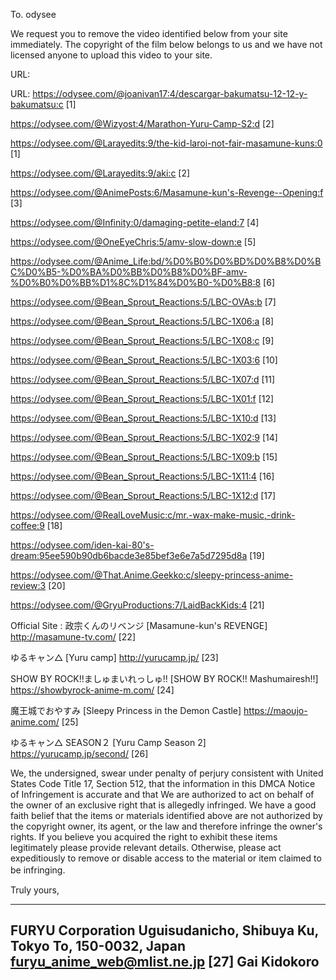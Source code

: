 To. odysee

We request you to remove the video identified below from your site
immediately.
The copyright of the film below belongs to us and we have not
licensed anyone to upload this video to your site.

URL:

URL:
https://odysee.com/@joanivan17:4/descargar-bakumatsu-12-12-y-bakumatsu:c
[1]

https://odysee.com/@Wizyost:4/Marathon-Yuru-Camp-S2:d [2]

https://odysee.com/@Larayedits:9/the-kid-laroi-not-fair-masamune-kuns:0
[1]

https://odysee.com/@Larayedits:9/aki:c 
[2]

https://odysee.com/@AnimePosts:6/Masamune-kun's-Revenge--Opening:f
[3]

https://odysee.com/@Infinity:0/damaging-petite-eland:7 
[4]

https://odysee.com/@OneEyeChris:5/amv-slow-down:e 
[5]

https://odysee.com/@Anime_Life:bd/%D0%B0%D0%BD%D0%B8%D0%BC%D0%B5-%D0%BA%D0%BB%D0%B8%D0%BF-amv-%D0%B0%D0%BB%D1%8C%D1%84%D0%B0-%D0%B8:8
[6]

https://odysee.com/@Bean_Sprout_Reactions:5/LBC-OVAs:b 
[7]

https://odysee.com/@Bean_Sprout_Reactions:5/LBC-1X06:a 
[8]

https://odysee.com/@Bean_Sprout_Reactions:5/LBC-1X08:c 
[9]

https://odysee.com/@Bean_Sprout_Reactions:5/LBC-1X03:6 
[10]

https://odysee.com/@Bean_Sprout_Reactions:5/LBC-1X07:d 
[11]

https://odysee.com/@Bean_Sprout_Reactions:5/LBC-1X01:f
[12]

https://odysee.com/@Bean_Sprout_Reactions:5/LBC-1X10:d 
[13]

https://odysee.com/@Bean_Sprout_Reactions:5/LBC-1X02:9 
[14]

https://odysee.com/@Bean_Sprout_Reactions:5/LBC-1X09:b 
[15]

https://odysee.com/@Bean_Sprout_Reactions:5/LBC-1X11:4 
[16]

https://odysee.com/@Bean_Sprout_Reactions:5/LBC-1X12:d 
[17]

https://odysee.com/@RealLoveMusic:c/mr.-wax-make-music,-drink-coffee:9
[18]

https://odysee.com/iden-kai-80's-dream:95ee590b90db6bacde3e85bef3e6e7a5d7295d8a
[19]

https://odysee.com/@That.Anime.Geekko:c/sleepy-princess-anime-review:3
[20]

https://odysee.com/@GryuProductions:7/LaidBackKids:4 [21]

Official Site :
政宗くんのリベンジ [Masamune-kun's REVENGE]
http://masamune-tv.com/ [22]

ゆるキャン△ [Yuru camp]
http://yurucamp.jp/ [23]

SHOW BY ROCK!!ましゅまいれっしゅ!! [SHOW BY ROCK!!
Mashumairesh!!]
https://showbyrock-anime-m.com/ [24]

魔王城でおやすみ [Sleepy Princess in the Demon Castle]
https://maoujo-anime.com/ [25]

ゆるキャン△ SEASON２ [Yuru Camp Season 2]
https://yurucamp.jp/second/ [26]

We, the undersigned, swear under penalty of perjury consistent with
United States Code Title 17, Section 512, that the information in this
DMCA Notice of Infringement is accurate and that We are authorized to
act on behalf of the owner of an exclusive right that is allegedly
infringed. We have a good faith belief that the items or materials
identified above are not authorized by the copyright owner, its agent,
or the law and therefore infringe the owner's rights.
If you believe you acquired the right to exhibit these items
legitimately please provide relevant details. Otherwise, please act
expeditiously to remove or disable access to the material or item
claimed to be infringing.　

Truly yours,

-------------------------------------------------------------
FURYU Corporation
Uguisudanicho, Shibuya Ku, Tokyo To, 150-0032, Japan
furyu_anime_web@mlist.ne.jp [27]
Gai Kidokoro
-------------------------------------------------------------
